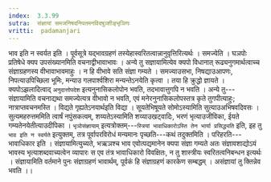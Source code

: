 ```yaml
---
index:  3.3.99
sutra:  संज्ञायां समजनिषदनिपतमनविदषुञ्शीङ्भृञिणः
vritti:  padamanjari
---
```


भाव इति न स्वर्यत इति । पूर्वसूत्रे यद्भावग्रहणं तस्येहास्वरितत्वान्नानुवृत्तिरित्यर्थः । समज्येति । घञपोः प्रतिषेधे क्यप उपसंख्यानमिति वचनाद्वीभावाभावः । अन्ये तु सज्ञायामित्येव क्यपो विधानात् रूढ्यनुगमार्थत्वाच्च संज्ञाग्रहणस्य वीभावाभावमाहुः । न हि वीभावे सति संज्ञा गम्यते । समज्याउसभा, निषद्याउआपणः, निपत्याउपिच्छिला भूमिः, मन्याउ गलपार्श्वशिरा मन्यन्तेऽनयेति कृत्वा । तया हि क्रुद्धो ज्ञायते । क्यपोऽझलादित्वाद् `अनुदात्तोपदेश` इत्यनुनासिकलोपोन भवति, तदभावात्तुगपि न भवति । अन्ये तु---संज्ञायामिति वचनाद्यथा समज्येत्यत्र वीभावो न भवति, एवं मनेरनुनासिकलोपस्तत्र कृते तुगपीत्याहुः; नात्राप्तवचनमस्ति । विद्यते गृह्यतेऽनयार्थइति विद्या । सूयतेभिषूयते सोमोऽस्यामिति सुत्याउअभिषवदिवसः । सुत्यमहरुत्तममिति त्वार्षं नपुंसकत्वम्, शय्यतेऽस्यामिति शय्याउखट्वादिः, भरणं भृत्याउजीविका, ईयते गम्यतेनयेतीत्याउदीपिका ।
`भृञोसंज्ञायाम्` इत्यत्रोक्तम्---`स्त्रियां भावाधिकारोऽस्ति तेन भार्या प्रसिद्ध्यति` इति, इह तु `भाव इति न स्वर्यते` इत्युक्तम्, तत्र पूर्वापरविरोधं मन्यमानः पृच्छति---कथं तदुक्तमिति । परिहरति---भावाधिकार इति । संज्ञायामित्युच्यते, भऋञश्च भाव एवोत्पद्यमानेन क्यपा संज्ञा गम्यते अतः संज्ञावशाद्योऽयं भावस्य भृत्याशब्दवाच्यत्वेन व्यापारः स एव तंत्र भावाधिकारो विवक्षितः, न तु शास्त्रीयः स्वरितत्वनिबन्धन इत्यर्थः । संज्ञायामिति वर्तमाने पुनः संज्ञाग्रहणं भावार्थम्, पूर्वकं हि संज्ञाग्रहणं कारकेण सम्बद्धम् । असंज्ञायां तु क्तिन्नेव भवति ।।
